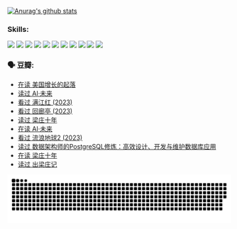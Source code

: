 
[![Anurag's github stats](https://github-readme-stats.vercel.app/api?username=w940853815)](https://github.com/anuraghazra/github-readme-stats)

### Skills:

<code><img height="32" src="https://cdn.jsdelivr.net/npm/simple-icons@v5/icons/python.svg"></code>
<code><img height="32" src="https://cdn.jsdelivr.net/npm/simple-icons@v5/icons/javascript.svg"></code>
<code><img height="32" src="https://cdn.jsdelivr.net/npm/simple-icons@v5/icons/django.svg"></code>
<code><img height="32" src="https://cdn.jsdelivr.net/npm/simple-icons@v5/icons/flask.svg"></code>
<code><img height="32" src="https://cdn.jsdelivr.net/npm/simple-icons@v5/icons/vuetify.svg"></code>
<code><img height="32" src="https://cdn.jsdelivr.net/npm/simple-icons@v5/icons/git.svg"></code>
<code><img height="32" src="https://cdn.jsdelivr.net/npm/simple-icons@v5/icons/docker.svg"></code>
<code><img height="32" src="https://cdn.jsdelivr.net/npm/simple-icons@v5/icons/postgresql.svg"></code>
<code><img height="32" src="https://cdn.jsdelivr.net/npm/simple-icons@v5/icons/elasticsearch.svg"></code>
<code><img height="32" src="https://cdn.jsdelivr.net/npm/simple-icons@v5/icons/macos.svg"></code>
<code><img height="32" src="https://cdn.jsdelivr.net/npm/simple-icons@v5/icons/linux.svg"></code>

### 🗣 豆瓣:

<!-- DOUBAN-ACTIVITIES:START -->
- [在读 美国增长的起落](https://www.douban.com/people/136069238/status/4220055912/?_i=83015367)
- [读过 AI·未来](https://www.douban.com/people/136069238/status/4220054171/?_i=83015367)
- [看过 满江红‎ (2023)](https://www.douban.com/people/136069238/status/4219146433/?_i=83015367)
- [看过 回廊亭‎ (2023)](https://www.douban.com/people/136069238/status/4215992758/?_i=83015367)
- [读过 梁庄十年](https://www.douban.com/people/136069238/status/4206664969/?_i=83015367)
- [在读 AI·未来](https://www.douban.com/people/136069238/status/4206653520/?_i=83015367)
- [看过 流浪地球2‎ (2023)](https://www.douban.com/people/136069238/status/4199558549/?_i=83015367)
- [读过 数据架构师的PostgreSQL修炼：高效设计、开发与维护数据库应用](https://www.douban.com/people/136069238/status/4199451104/?_i=83015367)
- [在读 梁庄十年](https://www.douban.com/people/136069238/status/4198822794/?_i=83015367)
- [读过 出梁庄记](https://www.douban.com/people/136069238/status/4198821001/?_i=83015367)
<!-- DOUBAN-ACTIVITIES:END -->


![Snake animation](https://raw.githubusercontent.com/w940853815/w940853815/output/github-contribution-grid-snake.svg)

<!--
**w940853815/w940853815** is a ✨ _special_ ✨ repository because its `README.md` (this file) appears on your GitHub profile.

Here are some ideas to get you started:

- 🔭 I’m currently working on ...
- 🌱 I’m currently learning ...
- 👯 I’m looking to collaborate on ...
- 🤔 I’m looking for help with ...
- 💬 Ask me about ...
- 📫 How to reach me: ...
- 😄 Pronouns: ...
- ⚡ Fun fact: ...
-->
